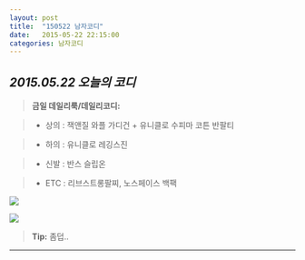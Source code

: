 ```yaml
---
layout: post
title:  "150522 남자코디"
date:   2015-05-22 22:15:00
categories: 남자코디
---
```








*2015.05.22 오늘의 코디*
-------------


> **금일 데일리룩/데일리코디:**

> - 상의 : 잭앤질 와플 가디건 + 유니클로 수피마 코튼 반팔티



> - 하의 : 유니클로 레깅스진



> - 신발 : 반스 슬립온


> -  ETC : 리브스트롱팔찌, 노스페이스 백팩




 
![](https://lh5.googleusercontent.com/-WQAVCRnQ5fU/VWhstKiiREI/AAAAAAAAACc/IM5LDmhWLxo/s563-no/5-1.jpg)

![](https://lh5.googleusercontent.com/-ejF0ZmrflqU/VWhstiBruVI/AAAAAAAAAC4/uKVuA-sonA8/w581-h557-no/5-2.jpg)

> **Tip:** 좀덥..


----------
